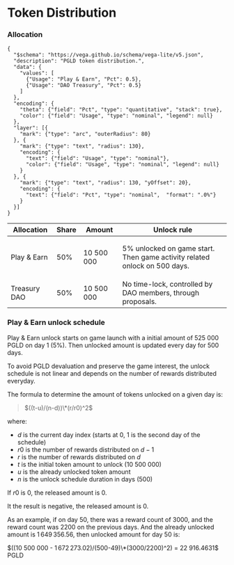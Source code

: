 # Token Distribution

### Allocation

```vegalite
{
  "$schema": "https://vega.github.io/schema/vega-lite/v5.json",
  "description": "PGLD token distribution.",
  "data": {
    "values": [
      {"Usage": "Play & Earn", "Pct": 0.5},
      {"Usage": "DAO Treasury", "Pct": 0.5}
    ]
  },
  "encoding": {
    "theta": {"field": "Pct", "type": "quantitative", "stack": true},
    "color": {"field": "Usage", "type": "nominal", "legend": null}
  },
  "layer": [{
    "mark": {"type": "arc", "outerRadius": 80}
  }, {
    "mark": {"type": "text", "radius": 130},
    "encoding": {
      "text": {"field": "Usage", "type": "nominal"},
      "color": {"field": "Usage", "type": "nominal", "legend": null}
    }
  }, {
    "mark": {"type": "text", "radius": 130, "yOffset": 20},
    "encoding": {
      "text": {"field": "Pct", "type": "nominal",  "format": ".0%"}
    }
  }]
}
```

| Allocation   | Share | Amount     | Unlock rule                                                                         |
| ------------ | ----- | ---------- | ----------------------------------------------------------------------------------- |
| Play & Earn  | 50%   | 10 500 000 | <p>5% unlocked on game start.<br>Then game activity related onlock on 500 days.</p> |
| Treasury DAO | 50%   | 10 500 000 | No time-lock, controlled by DAO members, through proposals.                         |

### Play & Earn unlock schedule

Play & Earn unlock starts on game launch with a initial amount of 525 000 PGLD on day 1 (5%). Then unlocked amount is updated every day for 500 days.

To avoid PGLD devaluation and preserve the game interest, the unlock schedule is not linear and depends on the number of rewards distributed everyday.

The formula to determine the amount of tokens unlocked on a given day is:

> $((t-u)/(n-d))\*(r/r0)^2$

where:

* $d$ is the current day index (starts at 0, 1 is the second day of the schedule)
* $r0$ is the number of rewards distributed on $d-1$
* $r$ is the number of rewards distributed on $d$
* $t$ is the initial token amount to unlock (10 500 000)
* $u$ is the already unlocked token amount
* $n$ is the unlock schedule duration in days (500)

If $r0$ is $0$, the released amount is $0$.

It the result is negative, the released amount is $0$.

As an example, if on day 50, there was a reward count of 3000, and the reward count was 2200 on the previous days. And the already unlocked amount is 1 649 356.56, then unlocked amount for day 50 is:

$((10 500 000 - 1 672 273.02)/(500-49)\*(3000/2200)^2) = 22 916.4631$ PGLD
